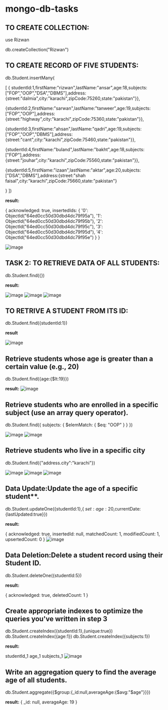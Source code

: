 # mongo-db-tasks



## TO CREATE COLLECTION:

use Rizwan

db.createCollection("Rizwan")


## TO CREATE RECORD OF FIVE STUDENTS:


db.Student.insertMany(


[
{
studentId:1,firstName:"rizwan",lastName:"ansar",age:18,subjects:["FOP","OOP","DSA","DBMS"],address:{street:"dalmia",city:"karachi",zipCode:75260,state:"pakistan"}},


{studentId:2,firstName:"sarwan",lastName:"tanweer",age:19,subjects:["FOP","OOP"],address:{street:"highway",city:"karachi",zipCode:75360,state:"pakistan"}},


{studentId:3,firstName:"ahsan",lastName:"qadri",age:19,subjects:["FOP","OOP","DBMS"],address:{street:"cant",city:"karachi",zipCode:75460,state:"pakistan"}},


{studentId:4,firstName:"buland",lastName:"bakht",age:18,subjects:["FOP"],address:{street:"jouhar",city:"karachi",zipCode:75560,state:"pakistan"}},


{studentId:5,firstName:"izaan",lastName:"aktar",age:20,subjects:["DSA","DBMS"],address:{street:"shah faisal",city:"karachi",zipCode:75660,state:"pakistan"}


}
])


**result:**


{
  acknowledged: true,
  insertedIds: {
    '0': ObjectId("64ed0cc50d30dbd4dc79f95a"),
    '1': ObjectId("64ed0cc50d30dbd4dc79f95b"),
    '2': ObjectId("64ed0cc50d30dbd4dc79f95c"),
    '3': ObjectId("64ed0cc50d30dbd4dc79f95d"),
    '4': ObjectId("64ed0cc50d30dbd4dc79f95e")
  }
}


![image](https://github.com/RizwanAnsar2004/mongo-db-tasks/assets/131580981/89e24672-10ee-4759-b9b2-c039b3bd75ad)


## TASK 2: TO RETRIEVE DATA OF ALL STUDENTS:

db.Student.find({})


**result:**  

![image](https://github.com/RizwanAnsar2004/mongo-db-tasks/assets/131580981/756a6b5c-e4c7-424b-9c48-fdf9992ec210)
![image](https://github.com/RizwanAnsar2004/mongo-db-tasks/assets/131580981/6e4b0842-09d2-4330-9636-275f745c34fe)
![image](https://github.com/RizwanAnsar2004/mongo-db-tasks/assets/131580981/b4339d97-c05d-4db1-bd94-7fe8241c4316)


## TO RETRIVE A STUDENT FROM ITS ID:

db.Student.find({studentId:1})


**result**


![image](https://github.com/RizwanAnsar2004/mongo-db-tasks/assets/131580981/e9494421-7ac7-4085-aca5-256085599cea)


## Retrieve students whose age is greater than a certain value (e.g., 20)


db.Student.find({age:{$lt:19}})

**result:**
![image](https://github.com/RizwanAnsar2004/mongo-db-tasks/assets/131580981/42a08542-2847-4090-89fe-7babfd8b358c)


## Retrieve students who are enrolled in a specific subject (use an array query operator).


db.Student.find({ subjects: { $elemMatch: { $eq: "OOP" } } })

![image](https://github.com/RizwanAnsar2004/mongo-db-tasks/assets/131580981/2277ee0d-e8c1-4165-8b25-852e06a3d6d9)
![image](https://github.com/RizwanAnsar2004/mongo-db-tasks/assets/131580981/9e793a4f-b9e6-4e9c-a718-2fe1490a236a)

## Retrieve students who live in a specific city

db.Student.find({"address.city":"karachi"})

![image](https://github.com/RizwanAnsar2004/mongo-db-tasks/assets/131580981/169cf84b-7c33-4ed0-99a3-6b5ccdad7e70)
![image](https://github.com/RizwanAnsar2004/mongo-db-tasks/assets/131580981/b80ca72b-e706-4db4-b5f1-2443326c142b)
![image](https://github.com/RizwanAnsar2004/mongo-db-tasks/assets/131580981/e131b209-8034-4d1f-8b0a-31dd77e9defc)


## Data Update:Update the age of a specific student**.

db.Student.updateOne({studentId:1},{ $set: {age:20},$currentDate:{lastUpdated:true}})

**result:**

{
  acknowledged: true,
  insertedId: null,
  matchedCount: 1,
  modifiedCount: 1,
  upsertedCount: 0
}
![image](https://github.com/RizwanAnsar2004/mongo-db-tasks/assets/131580981/c09fc7f1-ce66-4272-9be0-f86dac3c29b1)

## Data Deletion:Delete a student record using their Student ID.

  
db.Student.deleteOne({studentId:5})


**result:**


{
  acknowledged: true,
  deletedCount: 1
}

## Create appropriate indexes to optimize the queries you've written in step 3

db.Student.createIndex({studentId:1},{unique:true})
db.Student.createIndex({age:1})
db.Student.createIndex({subjects:1})


**result:**

studentId_1
age_1
subjects_1
![image](https://github.com/RizwanAnsar2004/mongo-db-tasks/assets/131580981/424aa144-ea11-453c-a978-4e6169a8724c)


## Write an aggregation query to find the average age of all students.

db.Student.aggregate({$group:{_id:null,averageAge:{$avg:"$age"}}})

**result:**
{
  _id: null,
  averageAge: 19
}

